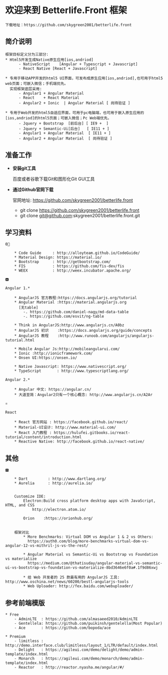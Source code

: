 # 欢迎来到 Betterlife.Front 框架

    下载地址：https://github.com/skygreen2001/betterlife.front

## 简介说明

    框架目标定义分为三部分:
    * Html5开发生成Native原生应用[ios,andriod]
          - NativeScript    [Angular + Typescript + Javascript]
          - React Native [React + Javascript]

    * 专用于移动APP开发的html5 UI界面，可发布成原生应用[ios,andriod],也可用于html5 web页面；可嵌入微信；手机端优先。
      实现框架底层采用:
          - Angular1 + Angular Material
          - React    + React Material
          - Angular2 + Ionic  | Angular Material [ 尚待验证 ]

    * 专用于Web开发的html5自适应界面，可用于pc电脑端，也可用于嵌入原生应用的[ios,andriod]的html5页面；可嵌入微信；Pc Web端优先。
          - Jquery + Bootstrap  [前后台] [ IE9 +  ]
          - Jquery + Semantic-Ui[后台]   [ IE11 + ]
          - Angular1 + Angular Material  [ IE11 + ]
          - Angular2 + Angular Material  [ 尚待验证 ]

## 准备工作

* **安装git工具**

    百度或者谷歌下载Git和图形化Git GUI工具

* **通过Github官网下载**

    官网地址: https://github.com/skygreen2001/betterlife.front
    * git clone https://github.com/skygreen2001/betterlife.front
    * git clone git@github.com:skygreen2001/betterlife.front.git


## 学习资料

    0⃣️

        * Code Guide     : http://alloyteam.github.io/CodeGuide/
        * Material Design: https://material.io/
        * Bootstrap      : http://getbootstrap.com/
        * FIS            : https://github.com/fis-dev/fis
        * WEEX           : http://weex.incubator.apache.org/

    🅰️

    Angular 1.*

        * AngularJS 官方教程:https://docs.angularjs.org/tutorial
        * Angular Material :https://material.angularjs.org
          [无table]
            -. https://github.com/daniel-nagy/md-data-table
            -. https://github.com/esvit/ng-table

        * Think in AngularJS:http://www.angularjs.cn/A0bz
        * AngularJS 初识    :https://docs.angularjs.org/guide/concepts
        * AngularJS 教程    :http://www.runoob.com/angularjs/angularjs-tutorial.html

        * Mobile Angular Js:http://mobileangularui.com/
        * Ionic :http://ionicframework.com/
        * Onsen UI:https://onsen.io/

        * Native Javascript: https://www.nativescript.org/
        * TypeScript       : http://www.typescriptlang.org/

    Angular 2.*

        * Angular 中文: https://angular.cn/
        * 大道至简：Angular2只有一个核心概念: http://www.angularjs.cn/A2Ar

    ⚛️

    React

        * React 官方网站 : https://facebook.github.io/react/
        * Material-UI设计: http://www.material-ui.com/
        * React 入门教程 : https://hulufei.gitbooks.io/react-tutorial/content/introduction.html
        * Reactive Native: http://facebook.github.io/react-native/


## 其他

    🅾

        * Dart         : http://www.dartlang.org/
        * Aurelia      : http://aurelia.io/


        Customize IDE:
            Electron:Build cross platform desktop apps with JavaScript, HTML, and CSS
                http://electron.atom.io/

            Orion    :https://orionhub.org/


        框架对比
            * More Benchmarks: Virtual DOM vs Angular 1 & 2 vs Others:
              https://auth0.com/blog/more-benchmarks-virtual-dom-vs-angular-12-vs-mithril-js-vs-the-rest/

            * Angular Material vs Semantic-Ui vs Bootstrap vs Foundation vs materialize
              https://medium.com/@thatisuday/angular-material-vs-semantic-ui-vs-bootstrap-vs-foundation-vs-materialize-8bd3646e6f0a#.1f9d86xwj

            * 给 Web 开发者的 25 款最有用的 AngularJS 工具: http://www.oschina.net/news/60200/bestl-angularjs-tools
            * Web Uploader: http://fex.baidu.com/webuploader/


## 参考前端模版

    * Free
        - AdminLTE  : https://github.com/almasaeed2010/AdminLTE
        - Gentellela: https://github.com/puikinsh/gentelella(Most Popular)
        - Ace       : https://github.com/bopoda/ace

    * Premium
        - limitless : http://demo.interface.club/limitless/layout_1/LTR/default/index.html
        - Delight   : https://agileui.com/demo/delight/demo/admin-template/index.html
        - Monarch   : https://agileui.com/demo/monarch/demo/admin-template/index.html
        - Reactor   : http://reactor.nyasha.me/angular/#/
